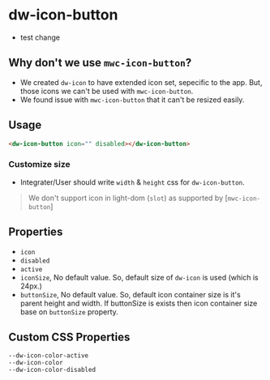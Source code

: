# dw-icon-button

- test change

## Why don't we use `mwc-icon-button`?
- We created `dw-icon` to have extended icon set, sepecific to the app. But, those icons we can't be used with 
`mwc-icon-button`. 
- We found issue with `mwc-icon-button` that it can't be resized easily.


## Usage
```html
<dw-icon-button icon="" disabled></dw-icon-button>
```

### Customize size
- Integrater/User should write `width` & `height` css for `dw-icon-button`.

> We don't support icon in light-dom (`slot`) as supported by [`mwc-icon-button`]

## Properties
- `icon`
- `disabled`
- `active`
- `iconSize`, No default value. So, default size of `dw-icon` is used (which is 24px.)
- `buttonSize`, No default value. So, default icon container size is it's parent height and width. If buttonSize is exists then icon container size base on `buttonSize` property.

## Custom CSS Properties

```
--dw-icon-color-active
--dw-icon-color
--dw-icon-color-disabled
```

